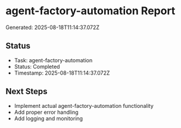 # agent-factory-automation Report

Generated: 2025-08-18T11:14:37.072Z

## Status
- Task: agent-factory-automation
- Status: Completed
- Timestamp: 2025-08-18T11:14:37.072Z

## Next Steps
- Implement actual agent-factory-automation functionality
- Add proper error handling
- Add logging and monitoring
